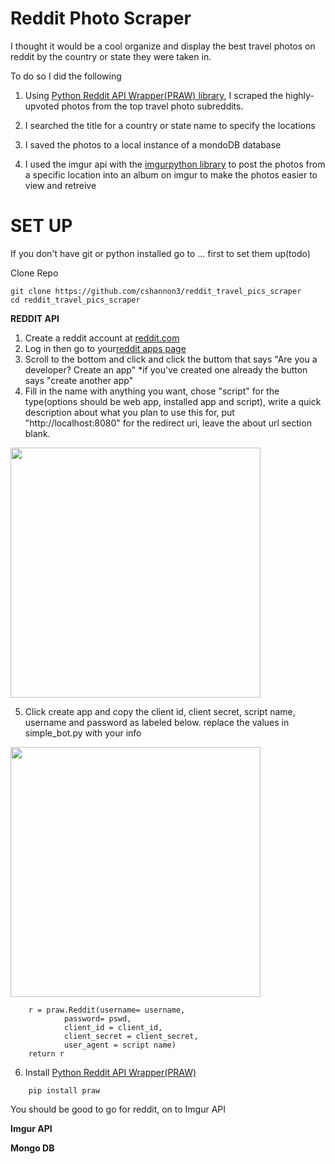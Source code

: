 # Reddit Photo Scraper

I thought it would be a cool organize and display the best travel photos on reddit by the country or state they were taken in.


To do so I did the following
1. Using [Python Reddit API Wrapper(PRAW) library](https://praw.readthedocs.io/en/latest/), I scraped the highly-upvoted photos from the top travel photo subreddits. 

2. I searched the title for a country or state name to specify the locations

3. I saved the photos to a local instance of a mondoDB database

4. I used the  imgur api with the [imgurpython library](https://github.com/Imgur/imgurpython) to post the photos from a specific location into an album on imgur to make the photos easier to view and retreive

# SET UP
 
If you don't have git or python installed go to ... first to set them up(todo)


Clone Repo
```
git clone https://github.com/cshannon3/reddit_travel_pics_scraper
cd reddit_travel_pics_scraper
```

**REDDIT API**
1. Create a reddit account at [reddit.com](https://www.reddit.com/)
2. Log in then go to your[reddit apps page](https://www.reddit.com/prefs/apps/)
3. Scroll to the bottom and click and click the buttom that says
    "Are you a developer? Create an app"
    *if you've created one already the button says "create another app"
4. Fill in the name with anything you want, chose "script" for the type(options should be web app, installed app and script), write a quick description about what you plan to use this for, put "http://localhost:8080" for the redirect uri, leave the about url section blank.
<img align="center" src="https://github.com/cshannon3/reddit_travel_pics_scraper/blob/master/screenshots/createapplicationreddit.png" height="400">

5. Click create app and copy the client id, client secret, script name, username and password as labeled below. replace the values in simple_bot.py with your info
<img align="center" src="https://github.com/cshannon3/reddit_travel_pics_scraper/blob/master/screenshots/applicationcomponentsreddit.png" height="400">

```
    r = praw.Reddit(username= username,
            password= pswd,
            client_id = client_id,
            client_secret = client_secret,
            user_agent = script name)
    return r
```
6. Install [Python Reddit API Wrapper(PRAW)](https://praw.readthedocs.io/en/latest/)
```
    pip install praw
```
You should be good to go for reddit, on to Imgur API


**Imgur API**



**Mongo DB**
